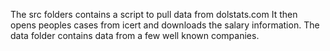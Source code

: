 The src folders contains a script to pull data from dolstats.com
It then opens peoples cases from icert and downloads the
salary information.
The data folder contains data from a few well known companies.
